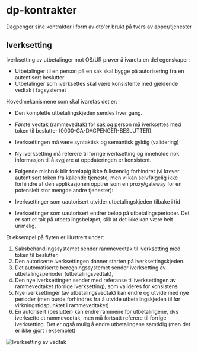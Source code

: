 # dp-kontrakter
Dagpenger sine kontrakter i form av dto'er brukt på tvers av apper/tjenester

## Iverksetting

Iverksetting av utbetalinger mot OS/UR prøver å ivareta en del egenskaper:

* Utbetalinger til en person på en sak skal bygge på autorisering fra en autentisert beslutter
* Utbetalinger som iverksettes skal være konsistente med gjeldende vedtak i fagsystemet

Hovedmekanismene som skal ivaretas det er:

* Den komplette utbetalingskjeden sendes hver gang.
* Første vedtak (rammevedtak) for sak og person må iverksettes med token til beslutter (0000-GA-DAGPENGER-BESLUTTER).
* Iverksettingen må være syntaktisk og semantisk gyldig (validering)
* Ny iverksetting må referere til forrige iverksetting og inneholde nok informasjon til å avgjøre at oppdateringen er konsistent.

* Følgende misbruk blir foreløpig ikke fullstendig forhindret (vi krever autentisert token fra kallende tjeneste, men vi kan selvfølgelig ikke forhindre at den applikasjonen opptrer som en proxy/gateway for en potensielt stor mengde andre tjenester):

* Iverksettinger som uautorisert utvider utbetalingskjeden tilbake i tid
* Iverksettinger som uautorisert endrer beløp på utbetalingsperioder. Det er satt et tak på utbetalingsbeløpet, slik at det ikke kan være helt urimelig.

Et eksempel på flyten er illustrert under:

1. Saksbehandlingssystemet sender rammevedtak til iverksetting med token til beslutter.
2. Den autoriserte iverksettingen danner starten på iverksettingskjeden.
3. Det automatiserte beregningssystemet sender iverksetting av utbetalingsperioder (utbetalingsvedtak),
4. Den nye iverksettingen sender med referanse til iverksettingen av rammevedtaket (forrige iverksetting), som valideres for konsistens
5. Nye iverksettinger (av utbetalingsvedtak) kan endre og utvide med nye perioder (men burde forhindres fra å utvide utbetalingskjeden til før virkningstidspunktet i rammevedtaket)
6. En autorisert (beslutter) kan endre rammene for utbetalingene, dvs iverksette et rammevedtak, men må fortsatt referere til forrige iverksetting. Det er også mulig å endre utbetalingene samtidig (men det er ikke gjort i eksemplet)

![Iverksetting av vedtak](https://github.com/navikt/dp-kontrakter/blob/66a0849b0348f3f9eb94def1c66f0baaa8103ace/dokumentasjon/Iverksetting%20av%20vedttak%20med%20maksbel%C3%B8p.png)

